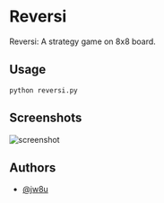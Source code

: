 
# Reversi

Reversi: A strategy game on 8x8 board.

## Usage
```
python reversi.py
```

## Screenshots
![screenshot](https://user-images.githubusercontent.com/76448798/164829262-ca8c2b59-e820-4c7f-a0a7-865eb57eeb7f.PNG)

## Authors

- [@jw8u](https://www.github.com/jw8u)

